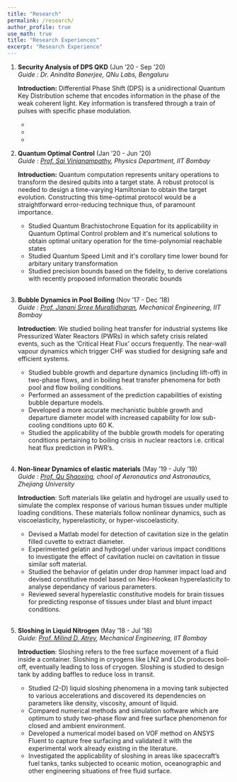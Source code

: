 ```yaml
---
title: "Research"
permalink: /research/
author_profile: true
use_math: true
title: "Research Experiences"
excerpt: "Research Experience"
---
```

1.  **Security Analysis of DPS QKD** (Jun ’20 - Sep '20) <br/>
    *Guide : Dr. Anindita Banerjee, QNu Labs, Bengaluru* <br/>

    **Introduction:** Differential Phase Shift (DPS) is a unidirectional Quantum Key Distribution scheme that encodes information in the phase of the weak coherent light. Key information is transfered through a train of pulses with specific phase modulation.

    *
    *
    *


1.  **Quantum Optimal Control** (Jan ’20 - Jun '20) <br/>
    *Guide : [Prof. Sai Vinjanampathy](https://sites.google.com/view/qitiitb), Physics Department, IIT Bombay* <br/>
	
    **Introduction:** Quantum computation represents unitary operations to transform the desired qubits into a target state. A robust protocol is needed to design a time-varying Hamiltonian to obtain the target evolution. Constructing this time-optimal protocol would be a straightforward error-reducing technique thus, of paramount importance.<br/>

    * Studied Quantum Brachistochrone Equation for its applicability in Quantum Optimal Control problem and it's numerical solutions to obtain optimal unitary operation for the time-polynomial reachable states <br/>
    * Studied Quantum Speed Limit and it's corollary time lower bound for arbitary unitary transformation <br/>
    * Studied precision bounds based on the fidelity, to derive corelations with recently proposed information theoratic bounds <br/> <br/>


2. **Bubble Dynamics in Pool Boiling** (Nov ’17 - Dec ’18) <br/>
    *Guide : [Prof. Janani Srree Murallidharan](https://www.me.iitb.ac.in/?q=faculty/Prof.%20Janani%20Srree%20Murallidharan), Mechanical Engineering, IIT Bombay* <br/>

    **Introduction**: We studied boiling heat transfer for industrial systems like Pressurized Water Reactors (PWRs) in which safety crisis related events, such as the ‘Critical Heat Flux’ occurs frequently. The near-wall vapour dynamics which trigger CHF was studied for designing safe and efficient systems.<br/>

    * Studied bubble growth and departure dynamics (including lift-off) in two-phase flows, and in boiling heat transfer phenomena for both pool and flow boiling conditions. <br/>
    * Performed an assessment of the prediction capabilities of existing bubble departure models. <br/>
    * Developed a more accurate mechanistic bubble growth and departure diameter model with increased capability for low sub-cooling conditions upto 60 K. <br/>
    * Studied the applicability of the bubble growth models for operating conditions pertaining to boiling crisis in nuclear reactors i.e. critical heat flux prediction in PWR’s. <br/> <br/>


3.  **Non-linear Dynamics of elastic materials** (May ’19 - July ’19) <br/>
    *Guide : [Prof. Qu Shaoxing](https://person.zju.edu.cn/en/qu), chool of Aeronautics and Astronautics, Zhejiang University* <br/>

    **Introduction**: Soft materials like gelatin and hydrogel are usually used to simulate the complex response of various human tissues under multiple loading conditions. These materials follow nonlinear dynamics, such as viscoelasticity, hyperelasticity, or hyper-viscoelasticity.<br/>

    * Devised a Matlab model for detection of cavitation size in the gelatin filled cuvette to extract diameter. <br/>
    * Experimented gelatin and hydrogel under various impact conditions to investigate the effect of cavitation nuclei on cavitation in tissue similar soft material. <br/>
    * Studied the behavior of gelatin under drop hammer impact load and devised constitutive model based on Neo-Hookean hyperelasticity to analyse dependancy of various parameters. <br/>
    * Reviewed several hyperelastic constitutive models for brain tissues for predicting response of tissues under blast and blunt impact conditions. <br/> <br/>


4.	**Sloshing in Liquid Nitrogen** (May ’18 - Jul ’18) <br/>
	*Guide: [Prof. Milind D. Atrey](https://www.me.iitb.ac.in/~matrey/), Mechanical Engineering, IIT Bombay* <br/>

	**Introduction**: Sloshing refers to the free surface movement of a fluid inside a container. Sloshing in cryogens like LN2 and LOx produces boil-off, eventually leading to loss of cryogen. Sloshing is studied to design tank by adding baffles to reduce loss in transit.

	* Studied (2-D) liquid sloshing phenomena in a moving tank subjected to various accelerations and discovered its dependencies on parameters like density, viscosity, amount of liquid. <br/>
	* Compared numerical methods and simulation software which are optimum to study two-phase flow and free surface phenomenon for closed and ambient environment. <br/>
	* Developed a numerical model based on VOF method on ANSYS Fluent to capture free surfacing and validated it with the experimental work already existing in the literature. <br/>
	* Investigated the applicability of sloshing in areas like spacecraft’s fuel tanks, tanks subjected to oceanic motion, oceanographic and other engineering situations of free fluid surface. <br/>


	